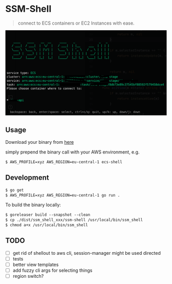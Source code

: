# SSM-Shell

> connect to ECS containers or EC2 Instances with ease.

![Example of SSM-Shell](/examples/example.png)

## Usage

Download your binary from [here](https://github.com/digitalkaoz/ssm-shell/releases) 

simply prepend the binary call with your AWS environment, e.g.

```shell
$ AWS_PROFILE=xyz AWS_REGION=eu-central-1 ecs-shell

```
## Development

```shell
$ go get
$ AWS_PROFILE=xyz AWS_REGION=eu-central-1 go run .
```

To build the binary locally:

```shell
$ goreleaser build --snapshot --clean
$ cp ./dist/ssm_shell_xxx/ssm-shell /usr/local/bin/ssm_shell
$ chmod a+x /usr/local/bin/ssm_shell
```

## TODO

- [ ] get rid of shellout to aws cli, session-manager might be used directed
- [ ] tests
- [ ] better view templates
- [ ] add fuzzy cli args for selecting things
- [ ] region switch?
